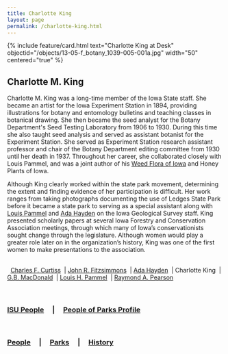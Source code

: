```yaml
---
title: Charlotte King
layout: page
permalink: /charlotte-king.html
---
```


{% include feature/card.html text="Charlotte King at Desk" objectid="/objects/13-05-f_botany_1039-005-001a.jpg" width="50" centered="true" %}


## Charlotte M. King

Charlotte M. King was a long-time member of the Iowa State staff. She became an artist for the Iowa Experiment Station in 1894, providing illustrations for botany and entomology bulletins and teaching classes in botanical drawing. She then became the seed analyst for the Botany Department's Seed Testing Laboratory from 1906 to 1930. During this time she also taught seed analysis and served as assistant botanist for the Experiment Station. She served as Experiment Station research assistant professor and chair of the Botany Department editing committee from 1930 until her death in 1937. Throughout her career, she collaborated closely with Louis Pammel, and was a joint author of his <a href="https://archive.org/details/weedfloraofiowa01pamm">Weed Flora of Iowa</a> and Honey Plants of Iowa.

Although King clearly worked within the state park movement, determining the extent and finding evidence of her participation is difficult. Her work ranges from taking photographs documenting the use of Ledges State Park before it became a state park to serving as a special assistant along with <a href="louis-h-pammel">Louis Pammel</a> and <a href="ada-hayden">Ada Hayden</a> on the Iowa Geological Survey staff. King presented scholarly papers at several Iowa Forestry and Conservation Association meetings, through which many of Iowa’s conservationists sought change through the legislature. Although women would play a greater role later on in the organization’s history, King was one of the first women to make presentations to the association.
<br>
<br>
<div>
&nbsp; <a href="/charles-f-curtiss.html">Charles F. Curtiss</a> 
&nbsp;| <a href="/john-r-fitzsimmons.html">John R. Fitzsimmons</a>
&nbsp;| <a href="/ada-hayden.html">Ada Hayden</a> 
&nbsp;| Charlotte King
&nbsp;| <a href="/gb-macdonald.html">G.B. MacDonald</a> 
&nbsp;| <a href="/louis-h-pammel.html">Louis H. Pammel</a> 
&nbsp;| <a href="/raymond-a-pearson.html">Raymond A. Pearson</a>
</div>
<br>
<br>

### <a href="/isu-people.html">ISU People</a> &nbsp; &nbsp; | &nbsp; &nbsp; <a href="/people-of-parks-profiles.html">People of Parks Profile</a>
<br>

### <a href="/people-overview.html">People</a> &nbsp; &nbsp; | &nbsp; &nbsp; <a href="/state-parks-overview.html">Parks</a> &nbsp; &nbsp; | &nbsp; &nbsp; <a href="/history-overview.html">History</a>